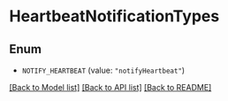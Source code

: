 # HeartbeatNotificationTypes

## Enum


* `NOTIFY_HEARTBEAT` (value: `"notifyHeartbeat"`)


[[Back to Model list]](../README.md#documentation-for-models) [[Back to API list]](../README.md#documentation-for-api-endpoints) [[Back to README]](../README.md)


